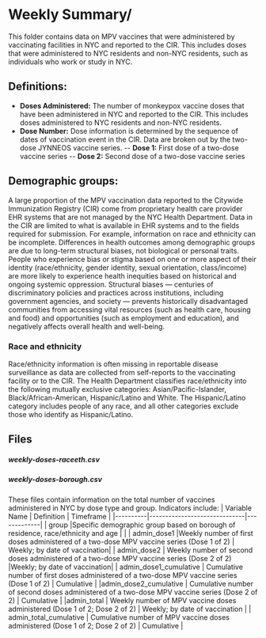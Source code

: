 # Weekly Summary/ 
This folder contains data on MPV vaccines that were administered by vaccinating facilities in NYC and reported to the CIR. This includes doses that were administered to NYC residents and non-NYC residents, such as individuals who work or study in NYC.

## Definitions:
- **Doses Administered:** The number of monkeypox vaccine doses that have been administered in NYC and reported to the CIR. This includes doses administered to NYC residents and non-NYC residents.
- **Dose Number:** Dose information is determined by the sequence of dates of vaccination event in the CIR. Data are broken out by the two-dose JYNNEOS vaccine series.
-- **Dose 1:** First dose of a two-dose vaccine series
-- **Dose 2:** Second dose of a two-dose vaccine series

## Demographic groups: 
A large proportion of the MPV vaccination data reported to the Citywide Immunization Registry (CIR) come from proprietary health care provider EHR systems that are not managed by the NYC Health Department. Data in the CIR are limited to what is available in EHR systems and to the fields required for submission. For example, information on race and ethnicity can be incomplete. 
Differences in health outcomes among demographic groups are due to long-term structural biases, not biological or personal traits. People who experience bias or stigma based on one or more aspect of their identity (race/ethnicity, gender identity, sexual orientation, class/income) are more likely to experience health inequities based on historical and ongoing systemic oppression. Structural biases — centuries of discriminatory policies and practices across institutions, including government agencies, and society — prevents historically disadvantaged communities from accessing vital resources (such as health care, housing and food) and opportunities (such as employment and education), and negatively affects overall health and well-being.
### Race and ethnicity
Race/ethnicity information is often missing in reportable disease surveillance as data are collected from self-reports to the vaccinating facility or to the CIR. 
The Health Department classifies race/ethnicity into the following mutually exclusive categories: Asian/Pacific-Islander, Black/African-American, Hispanic/Latino and White. The Hispanic/Latino category includes people of any race, and all other categories exclude those who identify as Hispanic/Latino.

## Files 
##### weekly-doses-raceeth.csv
##### weekly-doses-borough.csv 

These files contain information on the total number of vaccines administered in NYC by dose type and group. 
Indicators include: 
| Variable Name |	Definition	| Timeframe |
|----------|------------------------------|-------------|
| group	|Specific demographic group based on borough of residence, race/ethnicity and age | |
| admin_dose1	|Weekly number of first doses administered of a two-dose MPV vaccine series (Dose 1 of 2)	| Weekly; by date of vaccination|
| admin_dose2	| Weekly number of second doses administered of a two-dose MPV vaccine series (Dose 2 of 2)	|Weekly; by date of vaccination|
| admin_dose1_cumulative	| Cumulative number of first doses administered of a two-dose MPV vaccine series (Dose 1 of 2)	| Cumulative | 
|admin_dose2_cumulative |	Cumulative number of second doses administered of a two-dose MPV vaccine series (Dose 2 of 2)	| Cumulative |
|admin_total	| Weekly number of MPV vaccine doses administered (Dose 1 of 2; Dose 2 of 2)	| Weekly; by date of vaccination |
| admin_total_cumulative	| Cumulative number of MPV vaccine doses administered (Dose 1 of 2; Dose 2 of 2)	| Cumulative | 

